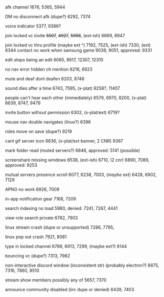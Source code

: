 afk channel 1676, 5365, 5944

DM no disconnect afk (dupe?) 6292, 7374

voice indicator 5377, 9386?

join locked vc invite ~~5507~~, ~~4927~~, ~~5956~~, (ext-ish) 6669, 6947

join locked vc thru profile (maybe ext ^) 7192, 7525, (ext-ish) 7330, (ext) 8344
contact no work when samsung game 9038, 9051, approved: 9331

edit stops being an edit 6065, 8617, 12307, 12310

no nav error hidden ch mention 6216, 6923

mute and deaf dont deafen 6203, 8746

sound dies after a time 6743, 7595, (x-plat) 9258?, 11407

people can't hear each other (immediately) 6579, 6970, 8200, (x-plat) 8639, 8747, 9479

invite button without permission 6302, (x-plat/ext) 6719?

mouse nav double navigates (linux?) 6396

roles move on save (dupe?) 9219

cant gif server icon 6836, (x-plat/ext banner, 2 CNR) 9367

mark folder read (muted servers?) 6846, approved: 5141 (possible)

screenshare missing windows 6538, (ext-ish) 6710, (2 cnr) 6890, 7089, approved: 9253

mutual servers presence scroll 6077, 6238, 7003, (_maybe_ ext) 6428, 6902, 7129

APNG no work 6926, 7009

in-app notification gear 7168, 7209

search indexing no load 5980, denied: 7241, 7267, 4441

view role search private 6782, 7903

linux stream crash (dupe or unsupported) 7286, 7795,

linux pop out crash 7921, 8081

type in locked channel 6789, 6913, 7299, (maybe ext?) 8144

bouncing vc (dupe?) 7313, 7982

non-interactive discord window (inconsistent str) (probably electron?) 6675, 7316, 7860, 8510

stream show members possibly any of 5657, 7370

announce community disabled (iirc dupe or denied) 6439, 7403






